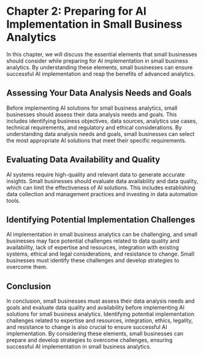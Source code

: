 Chapter 2: Preparing for AI Implementation in Small Business Analytics
======================================================================

In this chapter, we will discuss the essential elements that small businesses should consider while preparing for AI implementation in small business analytics. By understanding these elements, small businesses can ensure successful AI implementation and reap the benefits of advanced analytics.

Assessing Your Data Analysis Needs and Goals
--------------------------------------------

Before implementing AI solutions for small business analytics, small businesses should assess their data analysis needs and goals. This includes identifying business objectives, data sources, analytics use cases, technical requirements, and regulatory and ethical considerations. By understanding data analysis needs and goals, small businesses can select the most appropriate AI solutions that meet their specific requirements.

Evaluating Data Availability and Quality
----------------------------------------

AI systems require high-quality and relevant data to generate accurate insights. Small businesses should evaluate data availability and data quality, which can limit the effectiveness of AI solutions. This includes establishing data collection and management practices and investing in data automation tools.

Identifying Potential Implementation Challenges
-----------------------------------------------

AI implementation in small business analytics can be challenging, and small businesses may face potential challenges related to data quality and availability, lack of expertise and resources, integration with existing systems, ethical and legal considerations, and resistance to change. Small businesses must identify these challenges and develop strategies to overcome them.

Conclusion
----------

In conclusion, small businesses must assess their data analysis needs and goals and evaluate data quality and availability before implementing AI solutions for small business analytics. Identifying potential implementation challenges related to expertise and resources, integration, ethics, legality, and resistance to change is also crucial to ensure successful AI implementation. By considering these elements, small businesses can prepare and develop strategies to overcome challenges, ensuring successful AI implementation in small business analytics.
